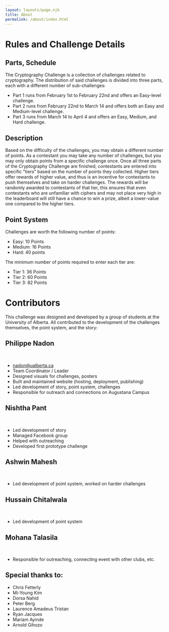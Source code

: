 ```yaml
---
layout: layouts/page.njk
title: About
permalink: /about/index.html
---
```

# Rules and Challenge Details

## Parts, Schedule

The Cryptography Challenge is a collection of challenges related to cryptography. The distribution of said challenges is divided into three parts, each with a different number of sub-challenges:
- Part 1 runs from February 1st to February 22nd and offers an Easy-level challenge.
- Part 2 runs from February 22nd to March 14 and offers both an Easy and Medium-level challenge.
- Part 3 runs from March 14 to April 4 and offers an Easy, Medium, and Hard challenge.

## Description

Based on the difficulty of the challenges, you may obtain a different number of points. As a contestant you may take any number of challenges, but you may only obtain points from a specific challenge once. Once all three parts of the Cryptography Challenge are finished, contestants are entered into specific "tiers" based on the number of points they collected. Higher tiers offer rewards of higher value, and thus is an incentive for contestants to push themselves and take on harder challenges. The rewards will be randomly awarded to contestants of that tier, this ensures that even contestants who are unfamiliar with ciphers and may not place very high in the leaderboard will still have a chance to win a prize, albeit a lower-value one compared to the higher tiers.

## Point System

Challenges are worth the following number of points:
- Easy: 10 Points
- Medium: 16 Points
- Hard: 40 points

The minimum number of points required to enter each tier are:
- Tier 1: 36 Points
- Tier 2: 60 Points
- Tier 3: 82 Points

# Contributors

This challenge was designed and developed by a group of students at the University of Alberta. All contributed to the development of the challenges themselves, the point system, and the story:

## Philippe Nadon
﻿
- nadon@ualberta.ca
- Team Coordinator / Leader
- Designed visuals for challenges, posters
- Built and maintained website (hosting, deployment, publishing)
- Led development of story, point system, challenges
- Responsible for outreach and connections on Augustana Campus

## Nishtha Pant
﻿
- Led development of story
- Managed Facebook group
- Helped with outreaching
- Developed first prototype challenge
﻿
## Ashwin Mahesh
﻿
- Led development of point system, worked on harder challenges

## Hussain Chitalwala
﻿
- Led development of point system
﻿
## Mohana Talasila
﻿
- Responsible for outreaching, connecting event with other clubs, etc.

## Special thanks to:
- Chris Fetterly
- Mi-Young Kim
- Dorsa Nahid
- Peter Berg
- Laurence Amadeus Tristan
- Ryan Jacques
- Mariam Ayinde
- Arnold Gihozo


